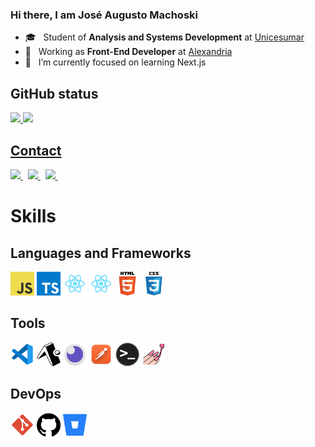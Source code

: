 ### Hi there, I am José Augusto Machoski

- 🎓 &nbsp; Student of **Analysis and Systems Development** at <a href="https://www.unicesumar.edu.br/home/">Unicesumar</a>
- 💼 &nbsp; Working as **Front-End Developer** at <a href="https://alexandria.solar/">Alexandria</a>
- 🌱 &nbsp; I’m currently focused on learning Next.js

## GitHub status
<div align="left">
  <a href="https://github.com/JoseAAAM">
  <img height="180em" src="https://github-readme-stats.vercel.app/api?username=JoseAAAM&show_icons=true&theme=tokyonight&include_all_commits=true&count_private=true"/>
  <img height="180em" src="https://github-readme-stats.vercel.app/api/top-langs/?username=JoseAAAM&layout=compact&langs_count=7&theme=tokyonight"/>
</div>

## Contact
<a href="https://github.com/JoseAAAM" title="GitHub">
  <img height=25 src="https://img.shields.io/github/followers/JoseAAAM?label=follow&style=social" />
</a>
&nbsp;
<a href="https://mail.google.com/mail/u/0/?fs=1&to=jose.machoski@gmail.com&tf=cm" title="GMail">
  <img height=25 src="https://img.shields.io/badge/Gmail-D14836?style=for-the-badge&logo=gmail&logoColor=white" />
</a>
&nbsp;
<a href="https://www.linkedin.com/in/jos%C3%A9-machoski-520272211" title="Linkedin">
  <img height=25 src="https://img.shields.io/badge/LinkedIn-0077B5?style=for-the-badge&logo=linkedin&logoColor=white" />
</a>
&nbsp;

<br />

# Skills
## Languages and Frameworks
<p align="left">
  <img width="38" height="38" src="./public/images/javascript.png" alt="Javascript" title="Javascript" />
  <img width="38" height="38" src="./public/images/typescript.png" alt="Typescript" title="Typescript" />
  <img width="38" height="38" src="./public/images/react.png" alt="React" title="React" />
  <img width="38" height="38" src="./public/images/react-native.png" alt="React Native" title="React Native" />
  <img width="38" height="38" src="./public/images/html.png" alt="HTML" title="HTML" />
  <img width="38" height="38" src="./public/images/css.png" alt="CSS" title="CSS" />
</p>

## Tools
<p align="left">
  <img width="38" height="38" src="./public/images/vscode.png" alt="Visual Studio Code" title="Visual Studio Code" />
  <img width="38" height="38" src="./public/images/expo.png" alt="Expo" title="Expo" />
  <img width="38" height="38" src="./public/images/insomnia.png" alt="Insomnia" title="Insomnia" />
  <img width="38" height="38" src="./public/images/postman.png" alt="Postman" title="Postman" />
  <img width="38" height="38" src="./public/images/terminal.png" alt="Terminal" title="Terminal" />
  <img width="38" height="38" src="./public/images/styled-components.png" alt="Styled Components" title="Styled Components" />
</p>

## DevOps
<p align="left">
  <img width="38" height="38" src="./public/images/git.png" alt="Git" title="Git" />
  <img width="38" height="38" src="./public/images/github.png" alt="GitHub" title="GitHub"/>
  <img width="38" height="38" src="./public/images/bitbucket.png" alt="Bitbucket" title="Bitbucket"/>
</p>

